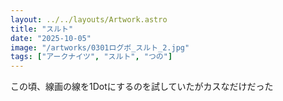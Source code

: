 ```yaml
---
layout: ../../layouts/Artwork.astro
title: "スルト"
date: "2025-10-05"
image: "/artworks/0301ログボ_スルト_2.jpg"
tags: ["アークナイツ", "スルト", "つの"]
---
```


この頃、線画の線を1Dotにするのを試していたがカスなだけだった